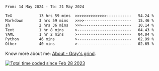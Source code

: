 <!--START_SECTION:waka-->

```txt
From: 14 May 2024 - To: 21 May 2024

TeX            13 hrs 59 mins  >>>>>>>>>>>>>>-----------   54.24 %
Markdown       3 hrs 59 mins   >>>>---------------------   15.46 %
sh             2 hrs 36 mins   >>>----------------------   10.14 %
Text           1 hr 8 mins     >------------------------   04.43 %
YAML           1 hr 2 mins     >------------------------   04.04 %
Python         46 mins         >------------------------   02.99 %
Other          40 mins         >------------------------   02.65 %
```

<!--END_SECTION:waka-->

<!-- [![grayxu's github stats](https://github-readme-stats.vercel.app/api?username=grayxu&count_private=true&show_icons=true)](https://github.com/grayxu) -->

Know more about me: [About - Gray's grind](https://www.grayxu.cn/).
<p align="left">
  <a href="https://wakatime.com/@c69eb31e-43a1-463f-8968-c3449e386f57"><img src="https://wakatime.com/badge/user/c69eb31e-43a1-463f-8968-c3449e386f57.svg" title="Total time coded since Feb 28 2023" /></a>
</p>

